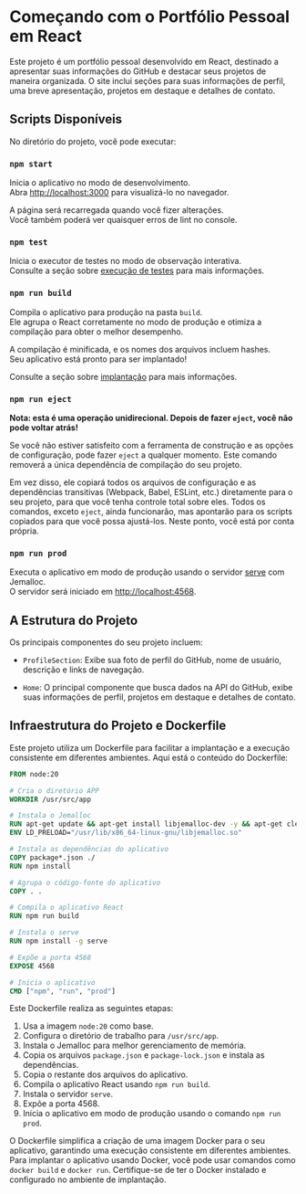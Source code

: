 # Começando com o Portfólio Pessoal em React

Este projeto é um portfólio pessoal desenvolvido em React, destinado a apresentar suas informações do GitHub e destacar seus projetos de maneira organizada. O site inclui seções para suas informações de perfil, uma breve apresentação, projetos em destaque e detalhes de contato.

## Scripts Disponíveis

No diretório do projeto, você pode executar:

### `npm start`

Inicia o aplicativo no modo de desenvolvimento.\
Abra [http://localhost:3000](http://localhost:3000) para visualizá-lo no navegador.

A página será recarregada quando você fizer alterações.\
Você também poderá ver quaisquer erros de lint no console.

### `npm test`

Inicia o executor de testes no modo de observação interativa.\
Consulte a seção sobre [execução de testes](https://facebook.github.io/create-react-app/docs/running-tests) para mais informações.

### `npm run build`

Compila o aplicativo para produção na pasta `build`.\
Ele agrupa o React corretamente no modo de produção e otimiza a compilação para obter o melhor desempenho.

A compilação é minificada, e os nomes dos arquivos incluem hashes.\
Seu aplicativo está pronto para ser implantado!

Consulte a seção sobre [implantação](https://facebook.github.io/create-react-app/docs/deployment) para mais informações.

### `npm run eject`

**Nota: esta é uma operação unidirecional. Depois de fazer `eject`, você não pode voltar atrás!**

Se você não estiver satisfeito com a ferramenta de construção e as opções de configuração, pode fazer `eject` a qualquer momento. Este comando removerá a única dependência de compilação do seu projeto.

Em vez disso, ele copiará todos os arquivos de configuração e as dependências transitivas (Webpack, Babel, ESLint, etc.) diretamente para o seu projeto, para que você tenha controle total sobre eles. Todos os comandos, exceto `eject`, ainda funcionarão, mas apontarão para os scripts copiados para que você possa ajustá-los. Neste ponto, você está por conta própria.

### `npm run prod`

Executa o aplicativo em modo de produção usando o servidor [serve](https://www.npmjs.com/package/serve) com Jemalloc.\
O servidor será iniciado em [http://localhost:4568](http://localhost:4568).

## A Estrutura do Projeto

Os principais componentes do seu projeto incluem:

- `ProfileSection`: Exibe sua foto de perfil do GitHub, nome de usuário, descrição e links de navegação.

- `Home`: O principal componente que busca dados na API do GitHub, exibe suas informações de perfil, projetos em destaque e detalhes de contato.

## Infraestrutura do Projeto e Dockerfile

Este projeto utiliza um Dockerfile para facilitar a implantação e a execução consistente em diferentes ambientes. Aqui está o conteúdo do Dockerfile:

```dockerfile
FROM node:20

# Cria o diretório APP
WORKDIR /usr/src/app

# Instala o Jemalloc
RUN apt-get update && apt-get install libjemalloc-dev -y && apt-get clean
ENV LD_PRELOAD="/usr/lib/x86_64-linux-gnu/libjemalloc.so" 

# Instala as dependências do aplicativo
COPY package*.json ./
RUN npm install

# Agrupa o código-fonte do aplicativo
COPY . .

# Compila o aplicativo React
RUN npm run build

# Instala o serve
RUN npm install -g serve

# Expõe a porta 4568
EXPOSE 4568

# Inicia o aplicativo
CMD ["npm", "run", "prod"]
```

Este Dockerfile realiza as seguintes etapas:

1. Usa a imagem `node:20` como base.
2. Configura o diretório de trabalho para `/usr/src/app`.
3. Instala o Jemalloc para melhor gerenciamento de memória.
4. Copia os arquivos `package.json` e `package-lock.json` e instala as dependências.
5. Copia o restante dos arquivos do aplicativo.
6. Compila o aplicativo React usando `npm run build`.
7. Instala o servidor `serve`.
8. Expõe a porta 4568.
9. Inicia o aplicativo em modo de produção usando o comando `npm run prod`.

O Dockerfile simplifica a criação de uma imagem Docker para o seu aplicativo, garantindo uma execução consistente em diferentes ambientes. Para implantar o aplicativo usando Docker, você pode usar comandos como `docker build` e `docker run`. Certifique-se de ter o Docker instalado e configurado no ambiente de implantação.
